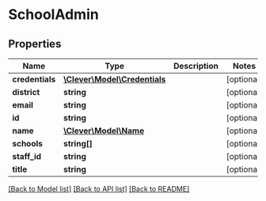 # SchoolAdmin

## Properties
Name | Type | Description | Notes
------------ | ------------- | ------------- | -------------
**credentials** | [**\Clever\Model\Credentials**](Credentials.md) |  | [optional] 
**district** | **string** |  | [optional] 
**email** | **string** |  | [optional] 
**id** | **string** |  | [optional] 
**name** | [**\Clever\Model\Name**](Name.md) |  | [optional] 
**schools** | **string[]** |  | [optional] 
**staff_id** | **string** |  | [optional] 
**title** | **string** |  | [optional] 

[[Back to Model list]](README.md#documentation-for-models) [[Back to API list]](README.md#documentation-for-api-endpoints) [[Back to README]](README.md)


